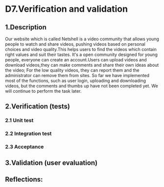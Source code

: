 # D7.Verification and validation
## 1.Description
Our website which is called Netshell is a video community that allows young people to watch and share videos, pushing videos based on personal choices and video quality.This helps users to find the videos which contain right values and suit their tastes. It's a open community designed for young people, everyone can create an account.Users can upload videos and download videos,they can make comments and share their own ideas about the video; For the low quality videos, they can report them and the administrator can remove them from sites. 
So far we have implemented most of the functions, such as user login, uploading and downloading videos, but the comments and thumbs up have not been completed yet. We will continue to perform the task later.
## 2.Verification (tests)
### 2.1 Unit test
### 2.2 Integration test
### 2.3 Acceptance
## 3.Validation (user evaluation)
## Reflections:

